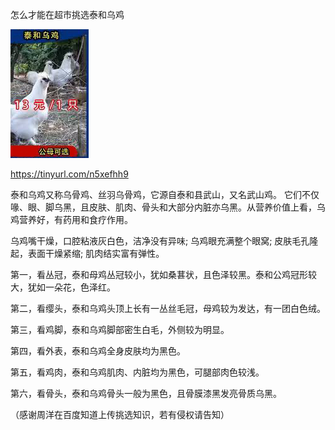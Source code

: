 怎么才能在超市挑选泰和乌鸡

![泰和乌骨鸡](https://github.com/ywangnccu/ywang/blob/main/images/Silkyfowl.jpg)

https://tinyurl.com/n5xefhh9

泰和乌鸡又称乌骨鸡、丝羽乌骨鸡，它源自泰和县武山，又名武山鸡。
它们不仅喙、眼、脚乌黑，且皮肤、肌肉、骨头和大部分内脏亦乌黑。从营养价值上看，乌鸡营养好，有药用和食疗作用。

乌鸡嘴干燥，口腔粘液灰白色，洁净没有异味; 乌鸡眼充满整个眼窝; 皮肤毛孔隆起，表面干燥紧缩; 肌肉结实富有弹性。

第一，看丛冠，泰和母鸡丛冠较小，犹如桑葚状，且色泽较黑。泰和公鸡冠形较大，犹如一朵花，色泽红。

第二，看缨头，泰和乌鸡头顶上长有一丛丝毛冠，母鸡较为发达，有一团白色绒。

第三，看鸡脚，泰和乌鸡脚部密生白毛，外侧较为明显。

第四，看外表，泰和乌鸡全身皮肤均为黑色。

第五，看鸡肉，泰和乌鸡肌肉、内脏均为黑色，可腿部肉色较浅。

第六，看骨头，泰和乌鸡骨头一般为黑色，且骨膜漆黑发亮骨质乌黑。

（感谢周洋在百度知道上传挑选知识，若有侵权请告知）

